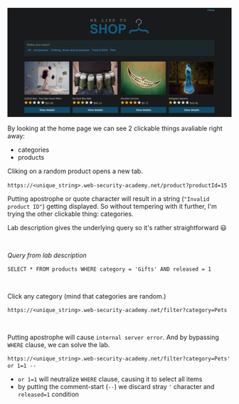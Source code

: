 
![Initial view](./ss/hidden-data1.png "Lab initial view")

By looking at the home page we can see 2 clickable things avaliable right away:
- categories
- products 

Cliking on a random product opens a new tab.

`https://<unique_string>.web-security-academy.net/product?productId=15` 

Putting apostrophe or quote character will result in a string (`"Invalid product ID"`) getting displayed. So without tempering with it further, I'm trying the other clickable thing: categories.

Lab description gives the underlying query so it's rather straightforward 😃

<br>

*Query from lab description*
```
SELECT * FROM products WHERE category = 'Gifts' AND released = 1 
```

<br>

Click any category (mind that categories are random.)

```
https://<unique_string>.web-security-academy.net/filter?category=Pets
```

<br>

Putting apostrophe will cause `internal server error`.
And by bypassing `WHERE` clause, we can solve the lab.

```
https://<unique_string>.web-security-academy.net/filter?category=Pets' or 1=1 --
```

- `or 1=1` will neutralize `WHERE` clause, causing it to select all items
- by putting the comment-start (`--`) we discard stray `'` character and `released=1` condition

